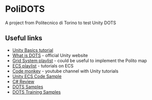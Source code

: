 # PoliDOTS

A project from Politecnico di Torino to test Unity DOTS

## Useful links

- [Unity Basics tutorial](https://www.youtube.com/playlist?list=PLzDRvYVwl53vxdAPq8OznBAdjf0eeiipT)
- [What is DOTS](https://learn.unity.com/tutorial/what-is-dots-and-why-is-it-important#) - official Unity website
- [Grid System playlist](https://www.youtube.com/playlist?list=PLzDRvYVwl53uhO8yhqxcyjDImRjO9W722) - could be useful to implement the Polito map
- [ECS playlist](https://www.youtube.com/playlist?list=PLzDRvYVwl53s40yP5RQXitbT--IRcHqba) - tutorials on ECS
- [Code monkey](https://www.youtube.com/channel/UCFK6NCbuCIVzA6Yj1G_ZqCg) - youtube channel with Unity tutorials
- [Unity ECS Code Sample](https://github.com/Unity-Technologies/EntityComponentSystemSamples)
- [C# Review](https://www.youtube.com/playlist?list=PLzDRvYVwl53t2GGC4rV_AmH7vSvSqjVmz)
- [DOTS Samples](https://github.com/Unity-Technologies/DOTSSample)
- [DOTS Training Samples](https://github.com/Unity-Technologies/DOTS-training-samples)
